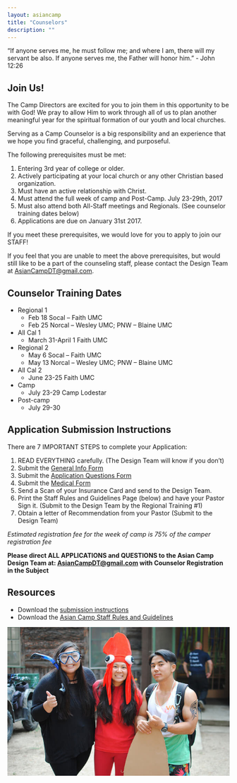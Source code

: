 ```yaml
---
layout: asiancamp
title: "Counselors"
description: ""
---
```


<div class="well">
“If anyone serves me, he must follow me; and where I am, there will my servant be also. If anyone serves me, the Father will honor him.” - John 12:26
</div>

## Join Us!

The Camp Directors are excited for you to join them in this opportunity to be with God! We pray to allow Him to work through all of us to plan another meaningful year for the spiritual formation of our youth and local churches.

Serving as a Camp Counselor is a big responsibility and an experience that we hope you find graceful, challenging, and purposeful.

The following prerequisites must be met:

1. Entering 3rd year of college or older.
2. Actively participating at your local church or any other Christian based organization.
3. Must have an active relationship with Christ. 
4. Must attend the full week of camp and Post-Camp. July 23-29th, 2017
5. Must also attend both All-Staff meetings and Regionals. (See counselor training dates below) 
6. Applications are due on January 31st 2017.

If you meet these prerequisites, we would love for you to apply to join our STAFF!

If you feel that you are unable to meet the above prerequisites, but would still like to be a part of the counseling staff, please contact the Design Team at [AsianCampDT@gmail.com](mailto:AsianCampDT@gmail.com).

## Counselor Training Dates

* Regional 1
  * Feb 18 Socal – Faith UMC
  * Feb 25 Norcal – Wesley UMC; PNW – Blaine UMC
* All Cal 1
  * March 31-April 1 Faith UMC
* Regional 2
  * May 6 Socal – Faith UMC
  * May 13 Norcal – Wesley UMC; PNW – Blaine UMC
* All Cal 2
  * June 23-25  Faith UMC
* Camp
  * July 23-29 Camp Lodestar
* Post-camp
  * July 29-30

## Application Submission Instructions
There are 7 IMPORTANT STEPS to complete your Application:

1. READ EVERYTHING carefully. (The Design Team will know if you don’t)
2. Submit the <a href="https://docs.google.com/forms/d/e/1FAIpQLSdZOpXo0eS2x6VGHme-6D9By8_HAjMVFVVRQs7VlOA-NvObSA/viewform" target="_blank">General Info Form</a>
3. Submit the <a href="https://docs.google.com/forms/d/e/1FAIpQLScwt_vMGmY8yiUFbva1uwvsqkpoxPskS4DuRZofVagXEn9Dlw/viewform" target="_blank">Application Questions Form</a>
4. Submit the <a href="https://docs.google.com/forms/d/e/1FAIpQLSf7mn3UlWEETjraa_HVvvaIR_NODJQOvJw4dw6i4NOl1Doncg/viewform" target="_blank">Medical Form</a>
5.  Send a Scan of your Insurance Card and send to the Design Team.
6.  Print the Staff Rules and Guidelines Page (below) and have your Pastor Sign it. (Submit to the Design Team by the Regional Training #1)
7.  Obtain a letter of Recommendation from your Pastor (Submit to the Design Team)

*Estimated registration fee for the week of camp is 75% of the camper registration fee*

**Please direct ALL APPLICATIONS and QUESTIONS to the Asian Camp Design Team at:
[AsianCampDT@gmail.com](mailto:AsianCampDT@gmail.com) with Counselor Registration in the Subject**


## Resources

* Download the [submission instructions](https://drive.google.com/file/d/0BzC7xTLSFDvmZ2RrN2p3NGNLNEU/view?usp=sharing)
* Download the [Asian Camp Staff Rules and Guidelines](https://drive.google.com/file/d/0B_GJLCz6DMvyWlZIZC0zcGNRNDg/view?usp=sharing)

<img class="img-rounded" src="/assets/img/asiancamp/Counselors.jpg">
